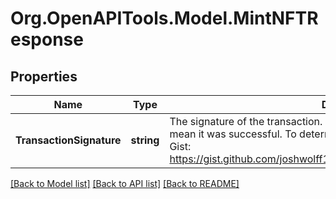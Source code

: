 
# Org.OpenAPITools.Model.MintNFTResponse

## Properties

Name | Type | Description | Notes
------------ | ------------- | ------------- | -------------
**TransactionSignature** | **string** | The signature of the transaction. Just because this is returned does not mean it was successful.  To determine if the mint was successful, use this Gist: https://gist.github.com/joshwolff1/298e8251e43ff9b4815028683b1ca17d  | [optional] 

[[Back to Model list]](../README.md#documentation-for-models)
[[Back to API list]](../README.md#documentation-for-api-endpoints)
[[Back to README]](../README.md)

